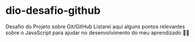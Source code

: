 # dio-desafio-github
Desafio do Projeto sobre Git/GitHub 
Listarei aqui alguns pontos relevantes sobre o JavaScript para ajudar no desenvolvimento do meu aprendizado :woman_technologist:
